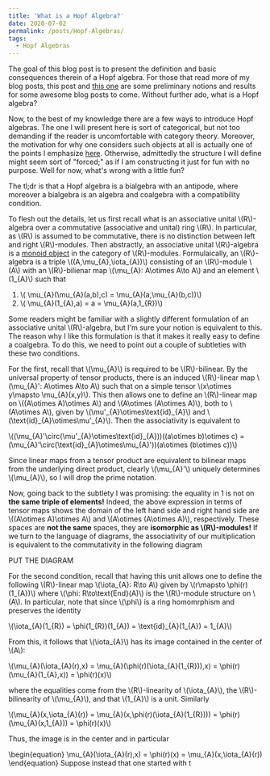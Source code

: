 ```yaml
---
title: 'What is a Hopf Algebra?'
date: 2020-07-02
permalink: /posts/Hopf-Algebras/
tags:
  - Hopf Algebras
---
```


The goal of this blog post is to present the definition and basic consequences therein of a Hopf algebra. For those that read more of my blog posts, this post and [this one](https://almosttrivial.github.io/posts/Tensor-Categories/) are some preliminary notions and results for some awesome blog posts to come. Without further ado, what is a Hopf algebra?

Now, to the best of my knowledge there are a few ways to introduce Hopf algebras. The one I will present here is sort of categorical, but not too demanding if the reader is uncomfortable with category theory. Moreover, the motivation for why one considers such objects at all is actually one of the points I emphasize [here](https://almosttrivial.github.io/posts/Hopf-Algebras-and-Tensor-Categories-a-love-story/). Otherwise, admittedly the structure I will define might seem sort of "forced;" as if I am constructing it just for fun with no purpose. Well for now, what's wrong with a little fun?

The tl;dr is that a Hopf algebra is a bialgebra with an antipode, where moreover a bialgebra is an algebra and coalgebra with a compatibility condition.

To flesh out the details, let us first recall what is an associative unital \\(R\\)-algebra over a commutative (associative and unital) ring \\(R\\). In particular, as \\(R\\) is assumed to be commutative, there is no distinction between left and right \\(R\\)-modules. Then abstractly, an associative unital \\(R\\)-algebra is a [monoid object](https://almosttrivial.github.io/posts/OnMonoidAndModuleObjects/) in the category of \\(R\\)-modules. Formulaically, an \\(R\\)-algebra is a triple \\((A,\mu\_{A},\iota\_{A})\\) consisting of an \\(R\\)-module \\(A\\) with an \\(R\\)-bilienar map \\(\mu\_{A}: A\otimes A\to A\\) and an element \\(1\_{A}\\) such that

1. \\( \mu\_{A}(\mu_{A}(a,b),c) = \mu\_{A}(a,\mu\_{A}(b,c))\\)
2. \\( \mu\_{A}(1\_{A},a) = a = \mu\_{A}(a,1\_{R})\\)

Some readers might be familiar with a slightly different formulation of an associative unital \\(R\\)-algebra, but I'm sure your notion is equivalent to this. The reason why I like this formulation is that it makes it really easy to define a coalgebra. To do this, we need to point out a couple of subtleties with these two conditions.

For the first, recall that \\(\mu_{A}\\) is required to be \\(R\\)-bilinear. By the universal property of tensor products, there is an induced \\(R\\)-linear map \\(\mu\_{A}': A\otimes A\to A\\) such that on a simple tensor \\(x\otimes y\mapsto \mu\_{A}(x,y)\\). This then allows one to define an \\(R\\)-linear map on \\((A\otimes A)\otimes A\\) and \\(A\otimes (A\otimes A)\\), both to \\(A\otimes A\\), given by \\(\mu'\_{A}\otimes\text{id}\_{A}\\) and \\(\text{id}\_{A}\otimes\mu'\_{A}\\). Then the associativity is equivalent to

\\((\mu\_{A}'\circ(\mu'\_{A}\otimes\text{id}\_{A}))((a\otimes b)\otimes c) = (\mu\_{A}'\circ(\text{id}\_{A}\otimes\mu\_{A}'))(a\otimes (b\otimes c))\\)

Since linear maps from a tensor product are equivalent to bilinear maps from the underlying direct product, clearly \\(\mu\_{A}'\\) uniquely determines \\(\mu\_{A}\\), so I will drop the prime notation. 

Now, going back to the subtlety I was promising: the equality in 1 is not on **the same triple of elements!** Indeed, the above expression in terms of tensor maps shows the domain of the left hand side and right hand side are \\((A\otimes A)\otimes A\\) and \\(A\otimes (A\otimes A)\\), respectively. These spaces are **not the same** spaces, they are **isomorphic as \\(R\\)-modules!** If we turn to the language of diagrams, the associativity of our multiplication is equivalent to the commutativity in the following diagram

PUT THE DIAGRAM

For the second condition, recall that having this unit allows one to define the following \\(R\\)-linear map \\(\iota\_{A}: R\to A\\) given by \\(r\mapsto \phi(r)(1\_{A})\\) where \\(\phi: R\to\text{End}(A)\\) is the \\(R\\)-module structure on \\(A\\). In particular, note that since \\(\phi\\) is a ring homomrphism and preserves the identity

\\(\iota\_{A}(1\_{R}) = \phi(1\_{R})(1\_{A}) = \text{id}\_{A}(1\_{A}) = 1\_{A}\\)

From this, it follows that \\(\iota\_{A}\\) has its image contained in the center of \\(A\\):

\\(\mu\_{A}(\iota\_{A}(r),x) = \mu\_{A}(\phi(r)(\iota\_{A}(1\_{R})),x) = \phi(r)(\mu\_{A}(1\_{A},x)) = \phi(r)(x)\\)

where the equalities come from the \\(R\\)-linearity of \\(\iota\_{A}\\), the \\(R\\)-bilinearity of \\(\mu\_{A}\\), and that \\(1\_{A}\\) is a unit. Similarly

\\(\mu\_{A}(x,\iota\_{A}(r)) = \mu\_{A}(x,\phi(r)(\iota\_{A}(1\_{R}))) = \phi(r)(\mu\_{A}(x,1\_{A})) = \phi(r)(x)\\)

Thus, the image is in the center and in particular

\begin{equation}
\mu_{A}(\iota_{A}(r),x) = \phi(r)(x) = \mu_{A}(x,\iota_{A}(r))
\end{equation}
Suppose instead that one started with t


